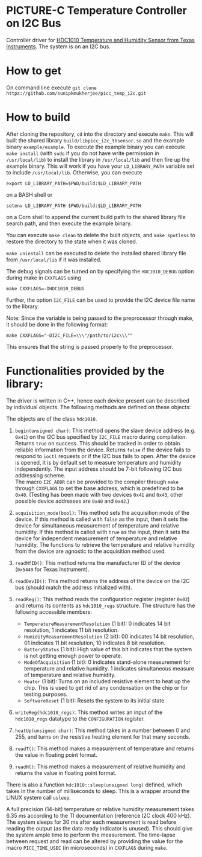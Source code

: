 # PICTURE-C Temperature Controller on I2C Bus

Controller driver for [HDC1010 Temperature and Humidity Sensor from Texas Instruments](http://www.ti.com/product/HDC1010).
The system is on an I2C bus.

#

# How to get

On command line execute `git clone https://github.com/sunipkmukherjee/picc_temp_i2c.git`

# How to build

After cloning the repository, `cd` into the directory and execute `make`.
This will built the shared library `build/libpicc_i2c_thsensor.so` and the example binary `example/example`. To execute the example binary you can execute `make install` (with `sudo` if you do not have write permission in `/usr/local/lib`) to install the library in `/usr/local/lib` and then fire up the example binary. This will work if you have your `LD_LIBRARY_PATH` variable set to include `/usr/local/lib`. Otherwise, you can execute 
```
export LD_LIBRARY_PATH=$PWD/build:$LD_LIBRARY_PATH
``` 
on a BASH shell or 
```
setenv LD_LIBRARY_PATH $PWD/build:$LD_LIBRARY_PATH
```
on a Corn shell to append the current build path to the shared library file search path, and then execute the example binary.

You can execute `make clean` to delete the built objects, and `make spotless` to restore the directory to the state when it was cloned.

`make uninstall` can be executed to delete the installed shared library file from `/usr/local/lib` if it was installed.

The debug signals can be turned on by specifying the `HDC1010_DEBUG` option during make in `CXXFLAGS` using 
```
make CXXFLAGS=-DHDC1010_DEBUG
```

Further, the option `I2C_FILE` can be used to provide the I2C device file name to the library.

Note: Since the variable is being passed to the preprocessor through make, it should be done in the following format:
```
make CXXFLAGS="-DI2C_FILE=\\\"/path/to/i2c\\\""
```
This ensures that the string is passed properly to the preprocessor.


# Functionalities provided by the library:

The driver is written in C++, hence each device present can be described by individual objects. The following methods are defined on these objects:

The objects are of the class `hdc1010`.
  
1. `begin(unsigned char)`:
   This method opens the slave device address (e.g. `0x41`) on the I2C bus specified by `I2C_FILE` macro during compilation. Returns `true` on success. This should be tracked in order to obtain reliable information from the device. Returns `false` if the device fails to respond to `ioctl` requests or if the I2C bus fails to open. After the device is opened, it is by default set to measure temperature and humidity independently. The input address should be 7-bit following I2C bus addressing scheme.  
   The macro `I2C_ADDR` can be provided to the compiler through `make` through `CXXFLAGS` to set the base address, which is predefined to be `0x40`. (Testing has been made with two devices `0x41` and `0x43`, other possible device addresses are `0x40` and `0x42`.)
  
2. `acquisition_mode(bool)`:
   This method sets the acquisition mode of the device. If this method is called with `false` as the input, then it sets the device for simultaneous measurement of temperature and relative humidity. If this method is called with `true` as the input, then it sets the device for independent measurement of temperature and relative humidity. The functions to retrieve the temperature and relative humidity from the device are agnostic to the acquisition method used.
   
3. `readMfID()`:
   This method returns the manufacturer ID of the device (`0x5449` for Texas Instrument).
   
4. `readDevID()`:
   This method returns the address of the device on the I2C bus (should match the address initialized with).
   
5. `readReg()`:
   This method reads the configuration register (register `0x02`) and returns its contents as `hdc1010_regs` structure. The structure has the following accessible members:
      * `TemperatureMeasurementResolution` (1 bit):
         0 indicates 14 bit resolution, 1 indicates 11 bit resolution.
      * `HumidityMeasurementResolution` (2 bit):
         00 indicates 14 bit resolution, 01 indicates 11 bit resolution, 10 indicates 8 bit resolution.
      * `BatteryStatus` (1 bit):
         High value of this bit indicates that the system is not getting enough power to operate.
      * `ModeOfAcquisition` (1 bit):
         0 indicates stand-alone measurement for temperature and relative humidity. 1 indicates simultaneous measure of temperature and relative humidity.
      * `Heater` (1 bit):
         Turns on an included resistive element to heat up the chip. This is used to get rid of any condensation on the chip or for testing purposes.
      * `SoftwareReset` (1 bit):
         Resets the system to its initial state.

6. `writeReg(hdc1010_regs)`:
   This method writes an input of the `hdc1010_regs` datatype to the `CONFIGURATION` register.
   
7. `heatUp(unsigned char)`:
   This method takes in a number between 0 and 255, and turns on the resistive heating element for that many seconds.
   
8. `readT()`:
   This method makes a measurement of temperature and returns the value in floating point format.
   
9. `readH()`:
   This method makes a measurement of relative humidity and returns the value in floating point format.
   
   
There is also a function `hdc1010::sleep(unsigned long)` defined, which takes in the number of milliseconds to sleep. This is a wrapper around the LINUX system call `usleep`.

A full precision (14-bit) temperature or relative humidity measurement takes 6.35 ms according to the TI documentation (reference I2C clock 400 kHz). The system sleeps for 30 ms after each measurement is read before reading the output (as the data ready indicator is unused). This should give the system ample time to perform the measurement. The time-lapse between request and read can be altered by providing the value for the macro `PICC_TIME_USEC` (in microseconds) in `CXXFLAGS` during `make`.
